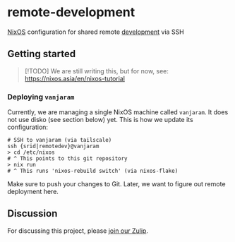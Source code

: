 # remote-development

[NixOS](https://nixos.asia/en/nixos) configuration for shared remote [development](https://nixos.asia/en/dev) via SSH

## Getting started

>[!TODO]
> We are still writing this, but for now, see: https://nixos.asia/en/nixos-tutorial

### Deploying `vanjaram`

Currently, we are managing a single NixOS machine called `vanjaram`. It does not use disko (see section below) yet. This is how we update its configuration:

```
# SSH to vanjaram (via tailscale)
ssh {srid|remotedev}@vanjaram
> cd /etc/nixos
# ^ This points to this git repository
> nix run
# ^ This runs 'nixos-rebuild switch' (via nixos-flake)
```

Make sure to push your changes to Git. Later, we want to figure out remote deployment here.

## Discussion

For discussing this project, please [join our Zulip](https://nixos.zulipchat.com/#narrow/stream/413948-nixos).
